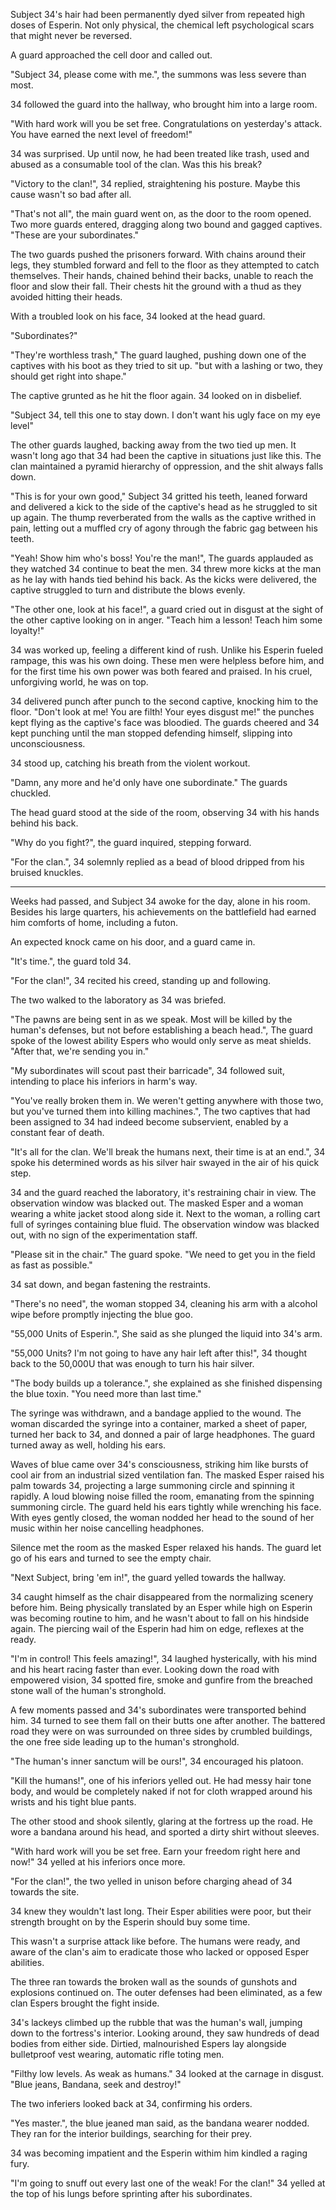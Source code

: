 Subject 34's hair had been permanently dyed silver from repeated high doses of Esperin. Not only physical, the chemical left psychological scars that might never be reversed.

A guard approached the cell door and called out.

"Subject 34, please come with me.", the summons was less severe than most.

34 followed the guard into the hallway, who brought him into a large room.

"With hard work will you be set free. Congratulations on yesterday's attack. You have earned the next level of freedom!"

34 was surprised. Up until now, he had been treated like trash, used and abused as a consumable tool of the clan. Was this his break? 

"Victory to the clan!", 34 replied, straightening his posture. Maybe this cause wasn't so bad after all.

"That's not all", the main guard went on, as the door to the room opened. Two more guards entered, dragging along two bound and gagged captives. "These are your subordinates."

The two guards pushed the prisoners forward. With chains around their legs, they stumbled forward and fell to the floor as they attempted to catch themselves. Their hands, chained behind their backs, unable to reach the floor and slow their fall. Their chests hit the ground with a thud as they avoided hitting their heads.

With a troubled look on his face, 34 looked at the head guard. 

"Subordinates?"

"They're worthless trash," The guard laughed, pushing down one of the captives with his boot as they tried to sit up. "but with a lashing or two, they should get right into shape."

The captive grunted as he hit the floor again. 34 looked on in disbelief.

"Subject 34, tell this one to stay down. I don't want his ugly face on my eye level"

The other guards laughed, backing away from the two tied up men. It wasn't long ago that 34 had been the captive in situations just like this. The clan maintained a pyramid hierarchy of oppression, and the shit always falls down.

"This is for your own good," Subject 34 gritted his teeth, leaned forward and delivered a kick to the side of the captive's head as he struggled to sit up again. The thump reverberated from the walls as the captive writhed in pain, letting out a muffled cry of agony through the fabric gag between his teeth.

"Yeah! Show him who's boss! You're the man!", The guards applauded as they watched 34 continue to beat the men. 34 threw more kicks at the man as he lay with hands tied behind his back. As the kicks were delivered, the captive struggled to turn and distribute the blows evenly.

"The other one, look at his face!", a guard cried out in disgust at the sight of the other captive looking on in anger. "Teach him a lesson! Teach him some loyalty!"

34 was worked up, feeling a different kind of rush. Unlike his Esperin fueled rampage, this was his own doing. These men were helpless before him, and for the first time his own power was both feared and praised. In his cruel, unforgiving world, he was on top.

34 delivered punch after punch to the second captive, knocking him to the floor. "Don't look at me! You are filth! Your eyes disgust me!" the punches kept flying as the captive's face was bloodied. The guards cheered and 34 kept punching until the man stopped defending himself, slipping into unconsciousness.

34 stood up, catching his breath from the violent workout.

"Damn, any more and he'd only have one subordinate." The guards chuckled.

The head guard stood at the side of the room, observing 34 with his hands behind his back. 

"Why do you fight?", the guard inquired, stepping forward.

"For the clan.", 34 solemnly replied as a bead of blood dripped from his bruised knuckles.

---

Weeks had passed, and Subject 34 awoke for the day, alone in his room. Besides his large quarters, his achievements on the battlefield had earned him comforts of home, including a futon.

An expected knock came on his door, and a guard came in.

"It's time.", the guard told 34.

"For the clan!", 34 recited his creed, standing up and following.

The two walked to the laboratory as 34 was briefed.

"The pawns are being sent in as we speak. Most will be killed by the human's defenses, but not before establishing a beach head.", The guard spoke of the lowest ability Espers who would only serve as meat shields. "After that, we're sending you in."

"My subordinates will scout past their barricade", 34 followed suit, intending to place his inferiors in harm's way.

"You've really broken them in. We weren't getting anywhere with those two, but you've turned them into killing machines.", The two captives that had been assigned to 34 had indeed become subservient, enabled by a constant fear of death.

"It's all for the clan. We'll break the humans next, their time is at an end.", 34 spoke his determined words as his silver hair swayed in the air of his quick step.

34 and the guard reached the laboratory, it's restraining chair in view. The observation window was blacked out. The masked Esper and a woman wearing a white jacket stood along side it. Next to the woman, a rolling cart full of syringes containing blue fluid. The observation window was blacked out, with no sign of the experimentation staff.

"Please sit in the chair." The guard spoke. "We need to get you in the field as fast as possible."

34 sat down, and began fastening the restraints.

"There's no need", the woman stopped 34, cleaning his arm with a alcohol wipe before promptly injecting the blue goo.

"55,000 Units of Esperin.", She said as she plunged the liquid into 34's arm.

"55,000 Units? I'm not going to have any hair left after this!", 34 thought back to the 50,000U that was enough to turn his hair silver.

"The body builds up a tolerance.", she explained as she finished dispensing the blue toxin. "You need more than last time."

The syringe was withdrawn, and a bandage applied to the wound. The woman discarded the syringe into a container, marked a sheet of paper, turned her back to 34, and donned a pair of large headphones. The guard turned away as well, holding his ears.

Waves of blue came over 34's consciousness, striking him like bursts of cool air from an industrial sized ventilation fan. The masked Esper raised his palm towards 34, projecting a large summoning circle and spinning it rapidly. A loud blowing noise filled the room, emanating from the spinning summoning circle. The guard held his ears tightly while wrenching his face. With eyes gently closed, the woman nodded her head to the sound of her music within her noise cancelling headphones.

Silence met the room as the masked Esper relaxed his hands. The guard let go of his ears and turned to see the empty chair.

"Next Subject, bring 'em in!", the guard yelled towards the hallway.

34 caught himself as the chair disappeared from the normalizing scenery before him. Being physically translated by an Esper while high on Esperin was becoming routine to him, and he wasn't about to fall on his hindside again. The piercing wail of the Esperin had him on edge, reflexes at the ready. 

"I'm in control! This feels amazing!", 34 laughed hysterically, with his mind and his heart racing faster than ever. Looking down the road with empowered vision, 34 spotted fire, smoke and gunfire from the breached stone wall of the human's stronghold.

A few moments passed and 34's subordinates were transported behind him. 34 turned to see them fall on their butts one after another. The battered road they were on was surrounded on three sides by crumbled buildings, the one free side leading up to the human's stronghold. 

"The human's inner sanctum will be ours!", 34 encouraged his platoon.

"Kill the humans!", one of his inferiors yelled out. He had messy hair tone body, and would be completely naked if not for cloth wrapped around his wrists and his tight blue pants.

The other stood and shook silently, glaring at the fortress up the road. He wore a bandana around his head, and sported a dirty shirt without sleeves.

"With hard work will you be set free. Earn your freedom right here and now!" 34 yelled at his inferiors once more.

"For the clan!", the two yelled in unison before charging ahead of 34 towards the site.

34 knew they wouldn't last long. Their Esper abilities were poor, but their strength brought on by the Esperin should buy some time.

This wasn't a surprise attack like before. The humans were ready, and aware of the clan's aim to eradicate those who lacked or opposed Esper abilities. 

The three ran towards the broken wall as the sounds of gunshots and explosions continued on. The outer defenses had been eliminated, as a few clan Espers brought the fight inside.

34's lackeys climbed up the rubble that was the human's wall, jumping down to the fortress's interior. Looking around, they saw hundreds of dead bodies from either side. Dirtied, malnourished Espers lay alongside bulletproof vest wearing, automatic rifle toting men.

"Filthy low levels. As weak as humans." 34 looked at the carnage in disgust. "Blue jeans, Bandana, seek and destroy!" 

The two inferiers looked back at 34, confirming his orders.

"Yes master.", the blue jeaned man said, as the bandana wearer nodded. They ran for the interior buildings, searching for their prey.

34 was becoming impatient and the Esperin withim him kindled a raging fury. 

"I'm going to snuff out every last one of the weak! For the clan!" 34 yelled at the top of his lungs before sprinting after his subordinates.

